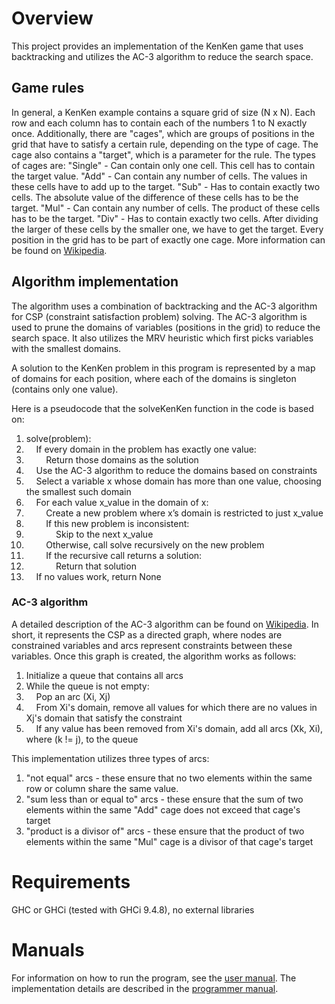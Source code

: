 # Overview


This project provides an implementation of the KenKen game that uses backtracking and utilizes the AC-3 algorithm to reduce the search space. 


## Game rules


In general, a KenKen example contains a square grid of size (N x N). Each row and each column has to contain each of the numbers 1 to N exactly once. Additionally, there are "cages", which are groups of positions in the grid that have to satisfy a certain rule, depending on the type of cage. The cage also contains a "target", which is a parameter for the rule. The types of cages are:
"Single" - Can contain only one cell. This cell has to contain the target value. 
"Add" - Can contain any number of cells. The values in these cells have to add up to the target. 
"Sub" - Has to contain exactly two cells. The absolute value of the difference of these cells has to be the target. 
"Mul" - Can contain any number of cells. The product of these cells has to be the target.
"Div" - Has to contain exactly two cells. After dividing the larger of these cells by the smaller one, we have to get the target. 
Every position in the grid has to be part of exactly one cage. More information can be found on [Wikipedia](https://en.wikipedia.org/wiki/KenKen). 


## Algorithm implementation


The algorithm uses a combination of backtracking and the AC-3 algorithm for CSP (constraint satisfaction problem) solving. The AC-3 algorithm is used to prune the domains of variables (positions in the grid) to reduce the search space. It also utilizes the MRV heuristic which first picks variables with the smallest domains. 


A solution to the KenKen problem in this program is represented by a map of domains for each position, where each of the domains is singleton (contains only one value). 


Here is a pseudocode that the solveKenKen function in the code is based on:
1. solve(problem):
2. &nbsp;&nbsp;&nbsp;&nbsp;If every domain in the problem has exactly one value:
3. &nbsp;&nbsp;&nbsp;&nbsp;&nbsp;&nbsp;&nbsp;&nbsp;Return those domains as the solution
4. &nbsp;&nbsp;&nbsp;&nbsp;Use the AC-3 algorithm to reduce the domains based on constraints
5. &nbsp;&nbsp;&nbsp;&nbsp;Select a variable x whose domain has more than one value, choosing the smallest such domain
6. &nbsp;&nbsp;&nbsp;&nbsp;For each value x\_value in the domain of x:
7. &nbsp;&nbsp;&nbsp;&nbsp;&nbsp;&nbsp;&nbsp;&nbsp;Create a new problem where x’s domain is restricted to just x\_value
8. &nbsp;&nbsp;&nbsp;&nbsp;&nbsp;&nbsp;&nbsp;&nbsp;If this new problem is inconsistent:
9. &nbsp;&nbsp;&nbsp;&nbsp;&nbsp;&nbsp;&nbsp;&nbsp;&nbsp;&nbsp;&nbsp;&nbsp;Skip to the next x\_value
10. &nbsp;&nbsp;&nbsp;&nbsp;&nbsp;&nbsp;&nbsp;&nbsp;Otherwise, call solve recursively on the new problem
11. &nbsp;&nbsp;&nbsp;&nbsp;&nbsp;&nbsp;&nbsp;&nbsp;If the recursive call returns a solution:
12. &nbsp;&nbsp;&nbsp;&nbsp;&nbsp;&nbsp;&nbsp;&nbsp;&nbsp;&nbsp;&nbsp;&nbsp;Return that solution
13. &nbsp;&nbsp;&nbsp;&nbsp;If no values work, return None


### AC-3 algorithm


A detailed description of the AC-3 algorithm can be found on [Wikipedia](https://en.wikipedia.org/wiki/AC-3\_algorithm). In short, it represents the CSP as a directed graph, where nodes are constrained variables and arcs represent constraints between these variables. Once this graph is created, the algorithm works as follows:
1. Initialize a queue that contains all arcs
2. While the queue is not empty:
3. &nbsp;&nbsp;&nbsp;&nbsp;Pop an arc (Xi, Xj)
4. &nbsp;&nbsp;&nbsp;&nbsp;From Xi's domain, remove all values for which there are no values in Xj's domain that satisfy the constraint
5. &nbsp;&nbsp;&nbsp;&nbsp;If any value has been removed from Xi's domain, add all arcs (Xk, Xi), where (k != j), to the queue


This implementation utilizes three types of arcs:
1. "not equal" arcs - these ensure that no two elements within the same row or column share the same value. 
2. "sum less than or equal to" arcs - these ensure that the sum of two elements within the same "Add" cage does not exceed that cage's target
3. "product is a divisor of" arcs - these ensure that the product of two elements within the same "Mul" cage is a divisor of that cage's target


# Requirements


GHC or GHCi (tested with GHCi 9.4.8), no external libraries


# Manuals


For information on how to run the program, see the [user manual](docs/user-manual.md). The implementation details are described in the [programmer manual](docs/programmer-manual.md). 

